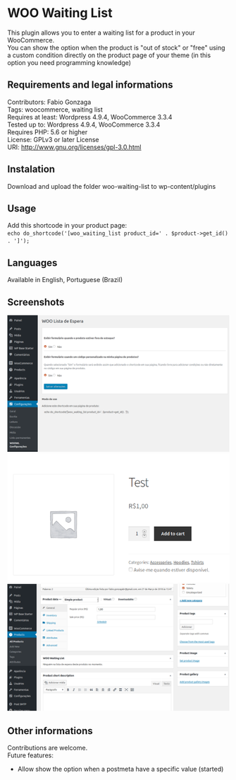 # WOO Waiting List
This plugin allows you to enter a waiting list for a product in your WooCommerce.  
You can show the option when the product is "out of stock" or "free" using a custom condition directly on the product page of your theme (in this option you need programming knowledge)  

## Requirements and legal informations
Contributors: Fabio Gonzaga  
Tags: woocommerce, waiting list  
Requires at least: Wordpress 4.9.4, WooCommerce 3.3.4  
Tested up to: Wordpress 4.9.4, WooCommerce 3.3.4  
Requires PHP: 5.6 or higher  
License: GPLv3 or later License  
URI: http://www.gnu.org/licenses/gpl-3.0.html  

## Instalation
Download and upload the folder woo-waiting-list to wp-content/plugins  

## Usage 
Add this shortcode in your product page:  
`echo do_shortcode('[woo_waiting_list product_id=' . $product->get_id() . ']');`  

## Languages
Available in English, Portuguese (Brazil)

## Screenshots
![Alt text](/assets/images/screenshot-01.png?raw=true "Frontend")
![Alt text](/assets/images/screenshot-02.png?raw=true "Settings")
![Alt text](/assets/images/screenshot-03.png?raw=true "List")

## Other informations
Contributions are welcome.  
Future features:
- Allow show the option when a postmeta have a specific value (started)  
